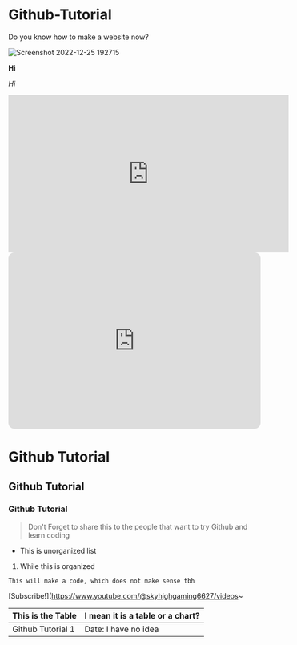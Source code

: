 # Github-Tutorial

Do you know how to make a website now?


![Screenshot 2022-12-25 192715](https://user-images.githubusercontent.com/122270718/212463458-da116722-c236-4cb4-b20b-c9c49460ab0e.jpg)

**Hi**

*Hi*

<iframe width="560" height="315" src="https://www.youtube.com/embed/w6n9cRU6F54" title="YouTube video player" frameborder="0" allow="accelerometer; autoplay; clipboard-write; encrypted-media; gyroscope; picture-in-picture; web-share" allowfullscreen></iframe>

<iframe style="border-radius:12px" src="https://open.spotify.com/embed/track/7gwo88n3Asm5Kg7UTdWeF5?utm_source=generator" width="100%" height="352" frameBorder="0" allowfullscreen="" allow="autoplay; clipboard-write; encrypted-media; fullscreen; picture-in-picture" loading="lazy"></iframe>


# Github Tutorial

## Github Tutorial

### Github Tutorial

> Don't Forget to share this to the people that want to try Github and learn coding
- This is unorganized list
1. While this is organized

`This will make a code, which does not make sense tbh`

[Subscribe!](https://www.youtube.com/@skyhighgaming6627/videos~



| This is the Table | I mean it is a table or a chart? |
|-------------------|---------------------------------|
| Github Tutorial 1| Date: I have no idea |
